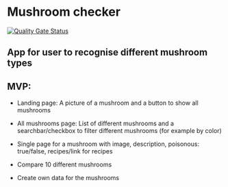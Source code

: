 # Mushroom checker
[![Quality Gate Status](https://sonarcloud.io/api/project_badges/measure?project=pinjaalanne_mushroom-checker-app&metric=alert_status)](https://sonarcloud.io/summary/new_code?id=pinjaalanne_mushroom-checker-app)

## App for user to recognise different mushroom types

## MVP:

- Landing page: A picture of a mushroom and a button to show all mushrooms

- All mushrooms page: List of different mushrooms and a searchbar/checkbox to filter different mushrooms (for example by color)

- Single page for a mushroom with image, description, poisonous: true/false, recipes/link for recipes

- Compare 10 different mushrooms

- Create own data for the mushrooms
